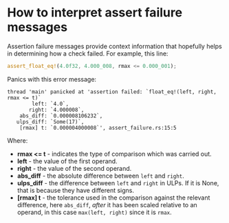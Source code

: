 # How to interpret assert failure messages

Assertion failure messages provide context information that hopefully helps
in determining how a check failed. For example, this line:

```rust
assert_float_eq!(4.0f32, 4.000_008, rmax <= 0.000_001);
```

Panics with this error message:

```text
thread 'main' panicked at 'assertion failed: `float_eq!(left, right, rmax <= t)`
        left: `4.0`,
       right: `4.000008`,
    abs_diff: `0.000008106232`,
   ulps_diff: `Some(17)`,
    [rmax] t: `0.000004000008`', assert_failure.rs:15:5
```

Where:
- **rmax <= t** - indicates the type of comparison which was carried out.
- **left** - the value of the first operand.
- **right** - the value of the second operand.
- **abs_diff** - the absolute difference between `left` and `right`.
- **ulps_diff** - the difference between `left` and `right` in ULPs. If it is
None, that is because they have different signs.
- **[rmax] t** - the tolerance used in the comparison against the relevant
difference, here `abs_diff`, *after* it has been scaled relative to an operand,
in this case `max(left, right)` since it is `rmax`.